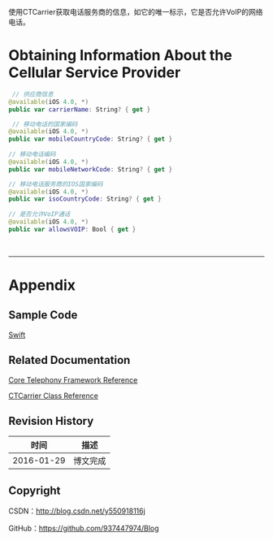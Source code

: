 使用CTCarrier获取电话服务商的信息，如它的唯一标示，它是否允许VoIP的网络电话。

# Obtaining Information About the Cellular Service Provider

```swift
 // 供应商信息
@available(iOS 4.0, *)
public var carrierName: String? { get }

 // 移动电话的国家编码
@available(iOS 4.0, *)
public var mobileCountryCode: String? { get }
    
// 移动电话编码
@available(iOS 4.0, *)
public var mobileNetworkCode: String? { get }

// 移动电话服务商的IOS国家编码
@available(iOS 4.0, *)
public var isoCountryCode: String? { get }
    
// 是否允许VoIP通话
@available(iOS 4.0, *)
public var allowsVOIP: Bool { get }

```

&#160;

----

# Appendix

## Sample Code

[Swift](https://github.com/937447974/Swift)

## Related Documentation

[Core Telephony Framework Reference](https://developer.apple.com/library/ios/documentation/CoreSpotlight/Reference/CoreSpotlight_Framework/index.html)

[CTCarrier Class Reference](https://developer.apple.com/library/ios/documentation/NetworkingInternet/Reference/CTCarrier/index.html)

## Revision History

| 时间 | 描述 |
| ---- | ---- |
| 2016-01-29 | 博文完成 |

## Copyright

CSDN：http://blog.csdn.net/y550918116j

GitHub：https://github.com/937447974/Blog